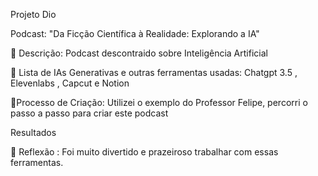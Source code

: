 Projeto Dio

Podcast: "Da Ficção Científica à Realidade: Explorando a IA"

📒 Descrição:
Podcast descontraido sobre Inteligência Artificial

🤖 Lista de IAs Generativas e outras ferramentas usadas:
Chatgpt 3.5 ,
Elevenlabs ,
Capcut e
Notion
    
🧐Processo de Criação:
Utilizei o exemplo do Professor Felipe, percorri o passo a passo para criar este podcast

Resultados


💭 Reflexão :
Foi muito divertido e prazeiroso trabalhar com essas ferramentas.


